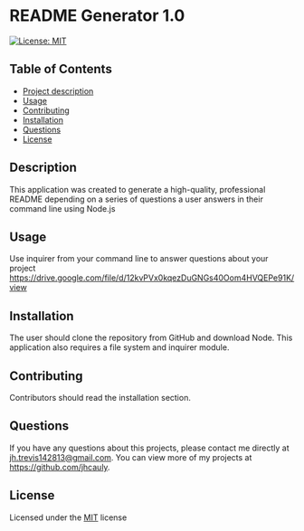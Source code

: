 
# README Generator 1.0
[![License: MIT](https://img.shields.io/badge/License-MIT-yellow.svg)](https://opensource.org/licenses/MIT)
## Table of Contents
- [Project description](#Description)
- [Usage](#Usage)
- [Contributing](#Contributing)
- [Installation](#Installation)
- [Questions](#Questions)
- [License](#License)
    
## Description
This application was created to generate a high-quality, professional README depending on a series of questions a user answers in their command line using Node.js

## Usage
 Use inquirer from your command line to answer questions about your project
https://drive.google.com/file/d/12kvPVx0kqezDuGNGs40Oom4HVQEPe91K/view

## Installation
The user should clone the repository from GitHub and download Node. This application also requires a file system and inquirer module.
    
## Contributing
Contributors should read the installation section.

## Questions
If you have any questions about this projects, please contact me directly at jh.trevis142813@gmail.com.
You can view more of my projects at https://github.com/jhcauly.



## License
Licensed under the [MIT](https://choosealicense.com/licenses/mit) license

